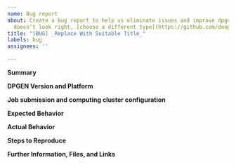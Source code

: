 ```yaml
---
name: Bug report
about: Create a bug report to help us eliminate issues and improve dpgen. If this
  doesn’t look right, [choose a different type](https://github.com/deepmodeling/dpgen/issues/new/choose).
title: "[BUG] _Replace With Suitable Title_"
labels: bug
assignees: ''

---
```


**Summary**

<!--Please provide a clear and concise description of what the bug is.-->

**DPGEN Version and Platform**

<!--Please specify precisely which DPGEN version this issue was detected with ("import dpgen" in the python command line interface and type "print(dpgen.__version__)") and what platform (operating system and its version, hardware) you are running on.-->

**Job submission and computing cluster configuration**

<!--If the question is about job submission, Please specify your jobs submission system and your authority. If applicable, specify your computing system configurations as well.-->

**Expected Behavior**

<!--Describe the expected behavior.  Quote from the DPGEN manual where needed, or explain why the expected behavior is meaningful, especially when it differs from the manual-->

**Actual Behavior**

<!--Describe the actual behavior, how it differs from the expected behavior, and how this can be observed.  Try to be specific and do **not** use vague terms like "doesn't work" or "wrong result".  Do not assume that the person reading this has any experience with or knowledge of your specific area of research.-->

**Steps to Reproduce**

<!--Describe the steps required to (quickly) reproduce the issue. You can attach (small) files to the section below or add URLs where to download an archive with all necessary files. Please try to create an input set that is as minimal and small as possible and reproduces the bug as quickly as possible. **NOTE:** the less effort and time it takes to reproduce your reported bug, the more likely it becomes, that somebody will look into it and fix the problem.-->

**Further Information, Files, and Links**

<!--Put any additional information here, attach relevant text or image files and URLs to external sites, e.g. relevant publications-->
